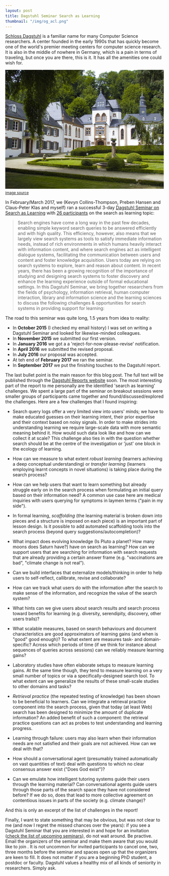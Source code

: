 ```yaml
---
layout: post
title: Dagstuhl Seminar Search as Learning
thumbnail: "/img/og_acl.png" 
---
```


[Schloss Dagstuhl](https://www.dagstuhl.de/) is a familiar name for many Computer Science researchers. A center founded in the early 1990s that has quickly become one of the world's premier meeting centers for computer science research. It is also in the
middle of nowhere in Germany, which is a pain in terms of traveling, but once you are there, this is it. It has
all the amenities one could wish for.

<img src="../img/2709725462_c442749703_z.jpg" width="550px"><br><small><a href="https://www.flickr.com/photos/slurm/2709725462/">image source</a></small><br>

In February/March 2017, we (Kevyn Collins-Thompson, Preben Hansen and Claus-Peter Klas and myself) ran a successful
3-day [Dagstuhl Seminar on Search as Learning](https://www.dagstuhl.de/en/program/calendar/semhp/?semnr=17092) with
[26 participants](http://www.dagstuhl.de/program/calendar/partlist/?semnr=17092&SUOG) on the search as learning topic:


>Search engines have come a long way in the past few decades, enabling simple keyword search queries to be answered efficiently and with high quality. This efficiency, however, also means that we largely view search systems as tools to satisfy immediate information needs, instead of rich environments in which humans heavily interact with information content, and where search engines act as intelligent dialogue systems, facilitating the communication between users and content and foster knowledge acquisition.
>Users today are relying on search systems to explore, learn and reason about content. In recent years, there has been a growing recognition of the importance of studying and designing search systems to foster discovery and enhance the learning experience outside of formal educational settings.
>In this Dagstuhl Seminar, we bring together researchers from the fields of psychology, information retrieval, human computer interaction, library and information science and the learning sciences to discuss the following challenges & opportunities for search systems in providing support for learning: 


The road to this seminar was quite long, 1.5 years from idea to reality:

* In **October 2015** (I checked my email history) I was set on writing a Dagstuhl Seminar and looked for likewise-minded colleagues.
* In **November 2015** we submitted our first version.
* In **January 2016** we got a a 'reject-for-now-please-revise' notification.
* In **April 2016** we submitted the revised proposal.
* In **July 2016** our proposal was accepted.
* At teh end of **February 2017** we ran the seminar.
* In **September 2017** we put the finishing touches to the Dagstuhl report.



The last bullet point is the main reason for this blog post. The full text will be published through the 
[Dagstuhl Reports website](http://drops.dagstuhl.de/opus/institut_dagrep.php?fakultaet=07) soon.
The most interesting part of the report to me personally are the identified 'search as learning' challenges.
We spent a large part of the seminar on breakout sessions were smaller groups of participants came together
and found/discussed/explored the challenges. Here are a few challenges that I found inspiring:

* Search query logs offer a very limited view into users' minds; we have to make educated
guesses on their learning intent, their prior expertise and their context based on noisy
signals. In order to make strides into understanding learning we require large-scale data
with more semantic meaning behind it. How would such data look like and how can we
collect it at scale? This challenge also ties in with the question whether search should be
at the centre of the investigation or 'just' one block in the ecology of learning.

* How can we measure to what extent *robust learning* (learners achieving a deep
conceptual understanding) or *transfer learning* (learners employing learnt concepts in
novel situations) is taking place during the search process?

* How can we help users that want to learn something but already struggle early on in the
search process when formulating an initial query based on their information need? A
common use case here are medical inquiries with users querying for symptoms in laymen
terms ("pain in my side").

* In formal learning, *scaffolding* (the learning material is broken down into pieces and a
structure is imposed on each piece) is an important part of lesson design. Is it possible
to add automated scaffolding tools into the search process (beyond query suggestions/autocompletion)? 

* What impact does evolving knowledge (Is Pluto a planet? How many moons does Saturn
have?) have on search as learning? How can we support users that are searching for
information with search requests that are already providing a certain answer frame
(e.g. "vaccinations are bad", "climate change is not real").

* Can we build interfaces that externalize models/thinking in order to help users to 
self-reflect, callibrate, revise and collaborate?

* How can we track what users do with the information after the search to make sense of
the information, and recognize the value of the search system?

* What hints can we give users about search results and search process toward benefits for
learning (e.g. diversity, serendipity, discovery, other users trails)?

* What scalable measures, based on search behaviours and document characteristics are
good approximators of learning gains (and when is "good" good enough)? To what extent
are measures task- and domain-specific? Across which periods of time (if we think for
instance about sequences of queries across sessions) can we reliably measure learning
gains?

* Laboratory studies have often elaborate setups to measure learning gains. At the same
time though, they tend to measure learning on a very small number of topics or via a
specifically-designed search tool. To what extent can we generalize the results of these
small-scale studies to other domains and tasks?

* *Retrieval practice* (the repeated testing of knowledge) has been shown to be beneficial to
learners. Can we integrate a retrieval practice component into the search process, given
that today (at least Web) search has been designed to minimize the amount of duplicate
information? An added benefit of such a component: the retrieval practice questions can
act as probes to test understanding and learning progress.

* Learning through failure: users may also learn when their information needs are not
satisfied and their goals are not achieved. How can we deal with that?

* How should a conversational agent (presumably trained automatically on vast quantities
of text) deal with questions to which no clear consensus answer exist ("Does God exist")? 

* Can we emulate how intelligent tutoring systems guide their users through the learning
material? Can conversational agents guide users through those parts of the search space
they have not considered before? If we do so, does that lead to more collective agreement
on contentious issues in parts of the society (e.g. climate change)?

And this is only an excerpt of the list of challenges in the report! 

Finally, I want to state something that may be obvious, but was not clear to me (and now I regret
the missed chances over the years): if you see a 
Dagstuhl Seminar that you are interested in and hope for an invitation ([check the list of
upcoming seminars](https://www.dagstuhl.de/en/program/calendar/)), do not wait around.
Be practive. Email the organizers of the seminar and make them aware that you would like to join .
It is not uncommon for invited participants to cancel one, two, three months before the seminar
and spaces open up that the organizers are keen to fill. It does not matter if you are a beginning
PhD student, a postdoc or faculty. Dagstuhl values a healthy mix of all kinds of seniority in researchers.
Simply ask.

